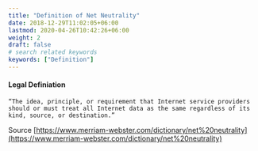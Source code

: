 ```yaml
---
title: "Definition of Net Neutrality"
date: 2018-12-29T11:02:05+06:00
lastmod: 2020-04-26T10:42:26+06:00
weight: 2
draft: false
# search related keywords
keywords: ["Definition"]
---
```


#### Legal Definiation

`
“The idea, principle, or requirement that Internet service providers should or must treat all Internet data as the same regardless of its kind, source, or destination.”
`

Source [https://www.merriam-webster.com/dictionary/net%20neutrality](https://www.merriam-webster.com/dictionary/net%20neutrality)